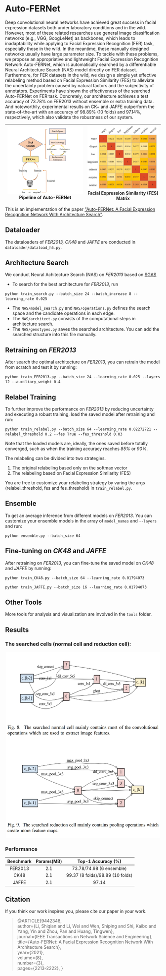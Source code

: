 # Auto-FERNet
Deep convolutional neural networks have achieved great success in facial expression datasets both under laboratory conditions and in the wild. However, most of these related researches use general image classification networks (e.g., VGG, GoogLeNet) as backbones, which leads to inadaptability while applying to Facial Expression Recognition (FER) task, especially those in the wild. In the meantime, these manually designed networks usually have large parameter size. To tackle with these problems, we propose an appropriative and lightweight Facial Expression Recognition Network Auto-FERNet, which is automatically searched by a differentiable Neural Architecture Search (NAS) model directly on FER dataset. Furthermore, for FER datasets in the wild, we design a simple yet effective relabeling method based on Facial Expression Similarity (FES) to alleviate the uncertainty problem caused by natural factors and the subjectivity of annotators. Experiments have shown the effectiveness of the searched Auto-FERNet on FER task. Concretely, our architecture achieves a test accuracy of 73.78% on FER2013 without ensemble or extra training data. And noteworthily, experimental results on CK+ and JAFFE outperform the state-of-the-art with an accuracy of 98.89% (10 folds) and 97.14%, respectively, which also validate the robustness of our system.

![overview](images/overview.png)Pipeline of Auto-FERNet | ![FES](images/FES.jpg)Facial Expression Similarity (FES) Matrix
---|---

This is an implementation of the paper ["Auto-FERNet: A Facial Expression Recognition Network With Architecture Search"](https://ieeexplore.ieee.org/abstract/document/9442348).


## Dataloader
The dataloaders of _FER2013, CK48_ and _JAFFE_ are conducted in `dataloader/dataload_h5.py`.

## Architecture Search
We conduct Neural Achitecture Search (NAS) on _FER2013_ based on [SGAS](https://arxiv.org/abs/1912.00195).

* To search for the best architecture for _FER2013_, run
```angular2html
python train_search.py --batch_size 24 --batch_increase 8 --learning_rate 0.025
```
* The `NAS/model_search.py` and `NAS/operations.py` defines the search space and the candidate operations in each edge.
* The `NAS/architect.py` consists of the computational steps in architecture search.
* The `NAS/genotypes.py` saves the searched architecture. You can add the searched structure into this file manually.

## Retraining on _FER2013_
After search the optimal architecture on _FER2013_, you can retrain the model from scratch and test it by running:
```angular2html
python train_FER2013.py --batch_size 24 --learning_rate 0.025 --layers 12 --auxiliary_weight 0.4
```

## Relabel Training
To further improve the performance on _FER2013_ by reducing uncertainty and executing a robust training, load the saved model after retraining and run:
```angular2html
python train_relabel.py --batch_size 64 --learning_rate 0.02272721 --relabel_threshold 0.2 --fes True --fes_threshold 0.03
```

Note that the loaded models are, ideally, the ones saved before totally converged, such as when the training accuracy reaches _85%_ or _90%_. 

The relabeling can be divided into two strategies.
1. The original relabeling based only on the softmax vector
2. The relabeling based on Facial Expression Similarity (FES)

You are free to customize your relabeling strategy by varing the args (relabel_threshold, fes and fes_threshold) in `train_relabel.py`.

## Ensemble
To get an average inference from different models on _FER2013_. You can customize your ensemble models in the array of `model_names` and `--layers` and run:
```angular2html
python ensemble.py --batch_size 64
```

## Fine-tuning on _CK48_ and _JAFFE_
After retraining on _FER2013_, you can fine-tune the saved model on _CK48_ and _JAFFE_ by running:
```angular2html
python train_CK48.py --batch_size 64 --learning_rate 0.01794073
```
```angular2html
python train_JAFFE.py --batch_size 16 --learning_rate 0.01794073
```

## Other Tools
More tools for analysis and visualization are involved in the `tools` folder.

## Results
### The searched cells (normal cell and reduction cell):

<div align="center"><img alt="cells.png" width=500 height=600 src="images/cells.png"/></div>

### Performance

<!-- <div align="center"><img alt="FER2013.png" src="images/FER2013.png"/></div>
<div align="center"><img alt="CK_JAFFE.png" src="images/CK_JAFFE.png"/></div> -->

|Benchmark|Params(MB)|Top-1 Accuracy (%)|
|:---:|:---:|:---:|
| FER2013|2.1|73.78/74.98 (6 ensemble)|
|CK48|2.1|99.37 (8 folds)/98.89 (10 folds)|
|JAFFE|2.1|97.14|


## Citation
If you think our work inspires you, please cite our paper in your work.
>@ARTICLE{9442348,  
> author={Li, Shiqian and Li, Wei and Wen, Shiping and Shi, Kaibo and Yang, Yin and Zhou, Pan and Huang, Tingwen},  
> journal={IEEE Transactions on Network Science and Engineering},   
> title={Auto-FERNet: A Facial Expression Recognition Network With Architecture Search},   
> year={2021},  
> volume={8},  
> number={3},  
> pages={2213-2222},
}
